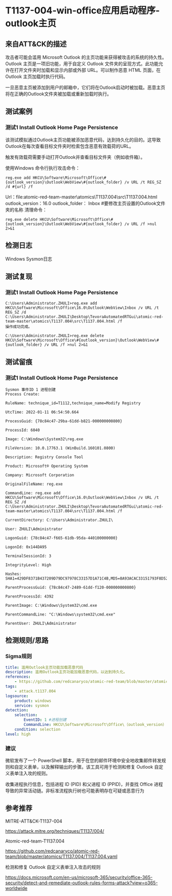 # T1137-004-win-office应用启动程序-outlook主页

## 来自ATT&CK的描述

攻击者可能会滥用 Microsoft Outlook 的主页功能来获得被攻击的系统的持久性。Outlook 主页是一项旧功能，用于自定义 Outlook 文件夹的呈现方式。此功能允许在打开文件夹时加载和显示内部或外部 URL。可以制作恶意 HTML 页面，在 Outlook 主页加载时执行代码。

一旦恶意主页被添加到用户的邮箱中，它们将在Outlook启动时被加载。恶意主页将在正确的Outlook文件夹被加载或重新加载时执行。

## 测试案例

### 测试1 Install Outlook Home Page Persistence

该测试模拟通过Outlook主页功能被添加恶意代码，达到持久化的目的。这导致Outlook在每次查看目标文件夹时检索包含恶意有效载荷的URL。

触发有效载荷需要手动打开Outlook并查看目标文件夹（例如收件箱）。

使用Windows 命令行执行攻击命令：
```
reg.exe add HKCU\Software\Microsoft\Office\#{outlook_version}\Outlook\WebView\#{outlook_folder} /v URL /t REG_SZ /d #{url} /f
```
Url：file:atomic-red-team-master\atomics\T1137.004\src\T1137.004.html
outlook_version：16.0
outlook_folder：  Inbox #要修改主页设置的Outlook文件夹的名称
清理命令：
```
reg.exe delete HKCU\Software\Microsoft\Office\#{outlook_version}\Outlook\WebView\#{outlook_folder} /v URL /f >nul 2>&1
```
## 检测日志

Windows Sysmon日志

## 测试复现

### 测试1 Install Outlook Home Page Persistence
```
C:\Users\Administrator.ZHULI>reg.exe add HKCU\Software\Microsoft\Office\16.0\Outlook\WebView\Inbox /v URL /t REG_SZ /d C:\Users\Administrator.ZHULI\Desktop\TevoraAutomatedRTGui\atomic-red-team-master\atomics\T1137.004\src\T1137.004.html /f
操作成功完成。

C:\Users\Administrator.ZHULI>reg.exe delete HKCU\Software\Microsoft\Office\#{outlook_version}\Outlook\WebView\#{outlook_folder} /v URL /f >nul 2>&1

```

## 测试留痕
### 测试1 Install Outlook Home Page Persistence
```
Sysmon 事件ID 1 进程创建      
Process Create:

RuleName: technique_id=T1112,technique_name=Modify Registry

UtcTime: 2022-01-11 06:54:50.664

ProcessGuid: {78c84c47-29ba-61dd-b821-000000000800}

ProcessId: 6040

Image: C:\Windows\System32\reg.exe

FileVersion: 10.0.17763.1 (WinBuild.160101.0800)

Description: Registry Console Tool

Product: Microsoft® Operating System

Company: Microsoft Corporation

OriginalFileName: reg.exe

CommandLine: reg.exe add HKCU\Software\Microsoft\Office\16.0\Outlook\WebView\Inbox /v URL /t REG_SZ /d C:\Users\Administrator.ZHULI\Desktop\TevoraAutomatedRTGui\atomic-red-team-master\atomics\T1137.004\src\T1137.004.html /f

CurrentDirectory: C:\Users\Administrator.ZHULI\

User: ZHULI\Administrator

LogonGuid: {78c84c47-f665-61db-95da-440100000000}

LogonId: 0x144DA95

TerminalSessionId: 3

IntegrityLevel: High

Hashes: SHA1=429DF8371B437209D79DC97978C33157D1A71C4B,MD5=8A93ACAC33151793F8D52000071C0B06,SHA256=19316D4266D0B776D9B2A05D5903D8CBC8F0EA1520E9C2A7E6D5960B6FA4DCAF,IMPHASH=BE482BE427FE212CFEF2CDA0E61F19AC

ParentProcessGuid: {78c84c47-2489-61dd-f120-000000000800}

ParentProcessId: 4392

ParentImage: C:\Windows\System32\cmd.exe

ParentCommandLine: "C:\Windows\system32\cmd.exe" 

ParentUser: ZHULI\Administrator
```


## 检测规则/思路

### Sigma规则

```yml
title: 滥用Outlook主页功能加载恶意代码
description: 滥用Outlook主页功能加载恶意代码，以达到持久化。
references:
    - https://github.com/redcanaryco/atomic-red-team/blob/master/atomics/T1137.004/T1137.004.md
tags:
    - attack.t1137.004
logsource:
    product: windows
    service: sysmon
detection:
    selection:
        EventID: 1 #进程创建
        CommandLine: HKCU\Software\Microsoft\Office\（outlook_version）\Outlook\WebView\(outlook_folder)
    condition: selection
level: high
```

### 建议
微软发布了一个 PowerShell 脚本，用于在您的邮件环境中安全地收集邮件转发规则和自定义表单，以及解释输出的步骤。该工具可用于检测和修复 Outlook 自定义表单注入攻的规则。

收集进程执行信息，包括进程 ID (PID) 和父进程 ID (PPID)，并查找 Office 进程导致的异常活动链。非标准流程执行树也可能表明存在可疑或恶意行为

## 参考推荐

MITRE-ATT&CK-T1137-004

<https://attack.mitre.org/techniques/T1137/004/>

Atomic-red-team-T1137.004

<https://github.com/redcanaryco/atomic-red-team/blob/master/atomics/T1137.004/T1137.004.yaml>

检测和修复 Outlook 自定义表单注入攻击的规则

<https://docs.microsoft.com/en-us/microsoft-365/security/office-365-security/detect-and-remediate-outlook-rules-forms-attack?view=o365-worldwide>

